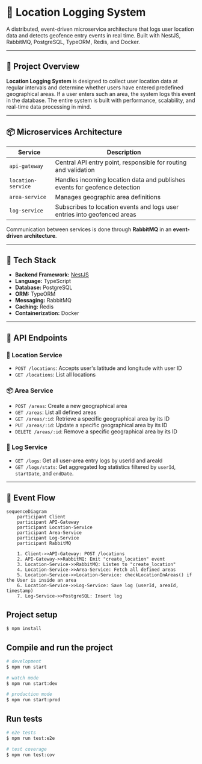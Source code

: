 # 📍 Location Logging System

A distributed, event-driven microservice architecture that logs user location data and detects geofence entry events in real time. Built with NestJS, RabbitMQ, PostgreSQL, TypeORM, Redis, and Docker.

---

## 🧠 Project Overview

**Location Logging System** is designed to collect user location data at regular intervals and determine whether users have entered predefined geographical areas. If a user enters such an area, the system logs this event in the database. The entire system is built with performance, scalability, and real-time data processing in mind.

---

## 📦 Microservices Architecture

| Service           | Description                                                                 |
|-------------------|-----------------------------------------------------------------------------|
| `api-gateway`     | Central API entry point, responsible for routing and validation             |
| `location-service`| Handles incoming location data and publishes events for geofence detection  |
| `area-service`    | Manages geographic area definitions                              |
| `log-service`     | Subscribes to location events and logs user entries into geofenced areas    |

Communication between services is done through **RabbitMQ** in an **event-driven architecture**.

---

## 🚀 Tech Stack

- **Backend Framework:** [NestJS](https://nestjs.com/)
- **Language:** TypeScript
- **Database:** PostgreSQL
- **ORM:** TypeORM
- **Messaging:** RabbitMQ
- **Caching:** Redis
- **Containerization:** Docker

---

## 🔌 API Endpoints

### 📍 Location Service

- `POST /locations`: Accepts user's latitude and longitude with user ID
- `GET /locations`: List all locations

### 📦 Area Service

- `POST /areas`: Create a new geographical area
- `GET /areas`: List all defined areas
- `GET /areas/:id`: Retrieve a specific geographical area by its ID
- `PUT /areas/:id`: Update a specific geographical area by its ID
- `DELETE /areas/:id`: Remove a specific geographical area by its ID



### 📜 Log Service

- `GET /logs`: Get all user-area entry logs by userId and areaId
- `GET /logs/stats`: Get aggregated log statistics filtered by `userId`, `startDate`, and `endDate`. 

---

## 🔄 Event Flow

```mermaid
sequenceDiagram
    participant Client
    participant API-Gateway
    participant Location-Service
    participant Area-Service
    participant Log-Service
    participant RabbitMQ

    1. Client->>API-Gateway: POST /locations
    2. API-Gateway->>RabbitMQ: Emit "create_location" event
    3. Location-Service->>RabbitMQ: Listen to "create_location"
    4. Location-Service->>Area-Service: Fetch all defined areas
    5. Location-Service->>Location-Service: checkLocationInAreas() if the User is inside an area
    6. Location-Service->>Log-Service: Save log (userId, areaId, timestamp)
    7. Log-Service->>PostgreSQL: Insert log
```
## Project setup

```bash
$ npm install
```

## Compile and run the project

```bash
# development
$ npm run start

# watch mode
$ npm run start:dev

# production mode
$ npm run start:prod
```

## Run tests

```bash
# e2e tests
$ npm run test:e2e

# test coverage
$ npm run test:cov